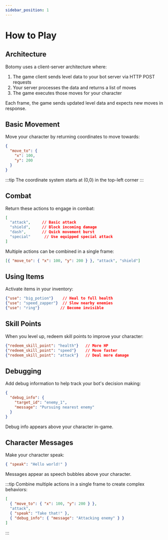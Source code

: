 ```yaml
---
sidebar_position: 1
---
```


# How to Play

## Architecture

Botomy uses a client-server architecture where:

1. The game client sends level data to your bot server via HTTP POST requests
2. Your server processes the data and returns a list of moves
3. The game executes those moves for your character

Each frame, the game sends updated level data and expects new moves in response.

## Basic Movement

Move your character by returning coordinates to move towards:

```json
{
  "move_to": {
    "x": 100,
    "y": 200
  }
}
```

:::tip
The coordinate system starts at (0,0) in the top-left corner
:::

## Combat

Return these actions to engage in combat:

```json
[
  "attack",     // Basic attack
  "shield",     // Block incoming damage
  "dash",       // Quick movement burst
  "special"      // Use equipped special attack
]
```

Multiple actions can be combined in a single frame:

```json
[{ "move_to": { "x": 100, "y": 200 } }, "attack", "shield"]
```

## Using Items

Activate items in your inventory:

```json
{"use": "big_potion"}    // Heal to full health
{"use": "speed_zapper"}  // Slow nearby enemies
{"use": "ring"}         // Become invisible
```

## Skill Points

When you level up, redeem skill points to improve your character:

```json
{"redeem_skill_point": "health"}   // More HP
{"redeem_skill_point": "speed"}    // Move faster
{"redeem_skill_point": "attack"}   // Deal more damage
```

## Debugging

Add debug information to help track your bot's decision making:

```json
{
  "debug_info": {
    "target_id": "enemy_1",
    "message": "Pursuing nearest enemy"
  }
}
```

Debug info appears above your character in-game.

## Character Messages

Make your character speak:

```json
{ "speak": "Hello world!" }
```

Messages appear as speech bubbles above your character.

:::tip
Combine multiple actions in a single frame to create complex behaviors:

```json
[
  { "move_to": { "x": 100, "y": 200 } },
  "attack",
  { "speak": "Take that!" },
  { "debug_info": { "message": "Attacking enemy" } }
]
```

:::
